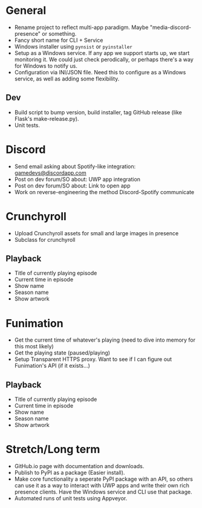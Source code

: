 # General
* Rename project to reflect multi-app paradigm. Maybe
"media-discord-presence" or something.
* Fancy short name for CLI + Service
* Windows installer using `pynsist` or `pyinstaller`
* Setup as a Windows service. If any app we support starts up, we start
monitoring it. We could just check perodically, or perhaps there's a way
for Windows to notify us.
* Configuration via INI/JSON file. Need this to configure as a Windows
service, as well as adding some flexibility.

## Dev
* Build script to bump version, build installer, tag GitHub release
(like Flask's make-release.py).
* Unit tests.


# Discord
* Send email asking about Spotify-like integration: gamedevs@discordapp.com
* Post on dev forum/SO about: UWP app integration
* Post on dev forum/SO about: Link to open app
* Work on reverse-engineering the method Discord-Spotify communicate


# Crunchyroll
* Upload Crunchyroll assets for small and large images in presence
* Subclass for crunchyroll

## Playback
* Title of currently playing episode
* Current time in episode
* Show name
* Season name
* Show artwork


# Funimation
* Get the current time of whatever's playing (need to dive into memory for this most likely)
* Get the playing state (paused/playing)
* Setup Transparent HTTPS proxy. Want to see if I can figure out Funimation's API (if it exists...)

## Playback
* Title of currently playing episode
* Current time in episode
* Show name
* Season name
* Show artwork


# Stretch/Long term
* GitHub.io page with documentation and downloads.
* Publish to PyPI as a package (Easier install).
* Make core functionality a seperate PyPI package with an API, so others
can use it as a way to interact with UWP apps and write their own rich
presence clients. Have the Windows service and CLI use that package.
* Automated runs of unit tests using Appveyor.
